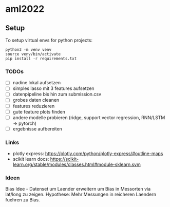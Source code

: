 # aml2022

## Setup 

To setup virtual envs for python projects: 

```
python3 -m venv venv
source venv/bin/activate
pip install -r requirements.txt
```

### TODOs

- [ ] nadine lokal aufsetzen 
- [ ] simples lasso mit 3 features aufsetzen 
- [ ] datenpipeline bis hin zum submission.csv 
- [ ] grobes daten cleanen 
- [ ] features reduzieren 
- [ ] gute feature plots finden 
- [ ] andere modelle probieren (ridge, support vector regression, RNN/LSTM -> pytorch) 
- [ ] ergebnisse aufbereiten

### Links

- plotly express: https://plotly.com/python/plotly-express/#outline-maps
- scikit learn docs: https://scikit-learn.org/stable/modules/classes.html#module-sklearn.svm


### Ideen 

Bias Idee - Datenset um Laender erweitern um Bias in Messorten via lat/long zu zeigen. 
Hypothese: Mehr Messungen in reicheren Laendern fuehren zu Bias. 
